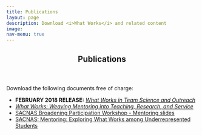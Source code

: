 ```yaml
---
title: Publications
layout: page
description: Download <i>What Works</i> and related content
image: 
nav-menu: true
---
```


<!-- Main -->
<div id="main" class="alt">

<!-- One -->
<section id="one">
	<div class="inner">
		<header class="major">
			<h1>Publications</h1>
		</header>
		
<p>Download the following documents free of charge:
<ul><li><b>FEBRUARY 2018 RELEASE:</b> <i><a href="/What%20Works%20in%20Team%20Science%20and%20Outreach_Color.pdf">What Works in Team Science and Outreach</a></i></li>
	<li><i><a href="/What%20Works.pdf">What Works: Weaving Mentoring into Teaching, Research, and Service</a></i></li>
	<li><a href="/What%20Works%20Workshop%20slides.pdf">SACNAS Broadening Participation Workshop - Mentoring slides</a></li>
	<li><a href="/SACNAS%20Breakout%20Session%20slides.pdf">SACNAS: Mentoring: Exploring What Works among Underrepresented Students</a></li></ul>
